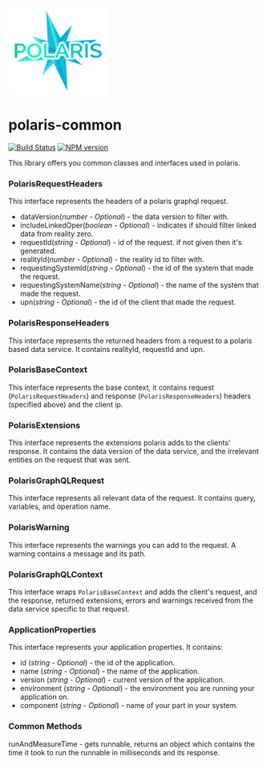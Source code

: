 ![Small Logo](static/img/polaris-logo.png)

# polaris-common

[![Build Status](https://travis-ci.com/Enigmatis/polaris-common.svg?branch=master)](https://travis-ci.com/Enigmatis/polaris-common)
[![NPM version](https://img.shields.io/npm/v/@enigmatis/polaris-common.svg?style=flat-square)](https://www.npmjs.com/package/@enigmatis/polaris-common)

This library offers you common classes and interfaces used in polaris.

### PolarisRequestHeaders

This interface represents the headers of a polaris graphql request.

-   dataVersion(_number - Optional_) - the data version to filter with.
-   includeLinkedOper(_boolean - Optional_) - indicates if should filter linked data from reality zero.
-   requestId(_string - Optional_) - id of the request. if not given then it's generated.
-   realityId(_number - Optional_) - the reality id to filter with.
-   requestingSystemId(_string - Optional_) - the id of the system that made the request.
-   requestingSystemName(_string - Optional_) - the name of the system that made the request.
-   upn(_string - Optional_) - the id of the client that made the request.

### PolarisResponseHeaders

This interface represents the returned headers from a request to a polaris based data service.
It contains realityId, requestId and upn.

### PolarisBaseContext

This interface represents the base context, it contains request (``PolarisRequestHeaders``) and response (``PolarisResponseHeaders``) headers (specified above) and the client ip.

### PolarisExtensions

This interface represents the extensions polaris adds to the clients' response.
It contains the data version of the data service, and the irrelevant entities on the request that was sent.

### PolarisGraphQLRequest

This interface represents all relevant data of the request. It contains query, variables, and operation name.

### PolarisWarning

This interface represents the warnings you can add to the request. A warning contains a message and its path.

### PolarisGraphQLContext

This interface wraps `PolarisBaseContext` and adds the client's request, and the response, returned extensions, errors and warnings received from the data service specific to that request.

### ApplicationProperties

This interface represents your application properties. It contains:

-   id (_string - Optional_) - the id of the application.
-   name (_string - Optional_) - the name of the application.
-   version (_string - Optional_) - current version of the application.
-   environment (_string - Optional_) - the environment you are running your application on.
-   component (_string - Optional_) - name of your part in your system.

### Common Methods

runAndMeasureTime - gets runnable, returns an object which contains the time it took to run the runnable in milliseconds and its response.
 